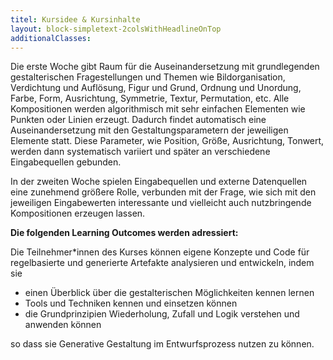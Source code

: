 ```yaml
---
titel: Kursidee & Kursinhalte
layout: block-simpletext-2colsWithHeadlineOnTop
additionalClasses:
---
```


Die erste Woche gibt Raum für die Auseinandersetzung mit grundlegenden gestalterischen Fragestellungen und Themen wie Bildorganisation, Verdichtung und Auflösung, Figur und Grund, Ordnung und Unordung, Farbe, Form, Ausrichtung, Symmetrie, Textur, Permutation, etc. Alle Kompositionen werden algorithmisch mit sehr einfachen Elementen wie Punkten oder Linien erzeugt. Dadurch findet automatisch eine Auseinandersetzung mit den Gestaltungsparametern der jeweiligen Elemente statt. Diese Parameter, wie Position, Größe, Ausrichtung, Tonwert, werden dann systematisch variiert und später an verschiedene Eingabequellen gebunden. 

In der zweiten Woche spielen Eingabequellen und externe Datenquellen eine zunehmend größere Rolle, verbunden mit der Frage, wie sich mit den jeweiligen Eingabewerten interessante und vielleicht auch nutzbringende Kompositionen erzeugen lassen.

<!--more-->

**Die folgenden Learning Outcomes werden adressiert:**

Die Teilnehmer*innen des Kurses können eigene Konzepte und Code für regelbasierte und generierte Artefakte analysieren und entwickeln, indem sie

- einen Überblick über die gestalterischen Möglichkeiten kennen lernen
- Tools und Techniken kennen und einsetzen können
- die Grundprinzipien Wiederholung, Zufall und Logik verstehen und anwenden können

so dass sie Generative Gestaltung im Entwurfsprozess nutzen zu können.